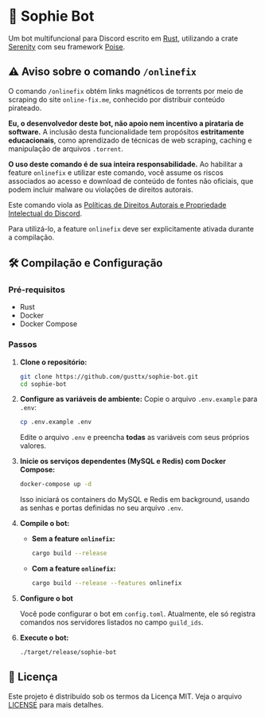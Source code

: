 # 🤖 Sophie Bot

Um bot multifuncional para Discord escrito em [Rust](https://www.rust-lang.org/), utilizando a crate [Serenity](https://crates.io/crates/serenity) com seu framework [Poise](https://crates.io/crates/poise).

## ⚠️ Aviso sobre o comando `/onlinefix`

O comando `/onlinefix` obtém links magnéticos de torrents por meio de scraping do site `online-fix.me`, conhecido por distribuir conteúdo pirateado.

**Eu, o desenvolvedor deste bot, não apoio nem incentivo a pirataria de software.** A inclusão desta funcionalidade tem propósitos **estritamente educacionais**, como aprendizado de técnicas de web scraping, caching e manipulação de arquivos `.torrent`.

**O uso deste comando é de sua inteira responsabilidade.** Ao habilitar a feature `onlinefix` e utilizar este comando, você assume os riscos associados ao acesso e download de conteúdo de fontes não oficiais, que podem incluir malware ou violações de direitos autorais.

Este comando viola as [Políticas de Direitos Autorais e Propriedade Intelectual do Discord](https://support.discord.com/hc/en-us/articles/4410339349655-Discord-s-Copyright-IP-Policy).

Para utilizá-lo, a feature `onlinefix` deve ser explicitamente ativada durante a compilação.

## 🛠️ Compilação e Configuração

### Pré-requisitos

* Rust
* Docker
* Docker Compose

### Passos

1.  **Clone o repositório:**
    ```bash
    git clone https://github.com/gusttx/sophie-bot.git
    cd sophie-bot
    ```

2.  **Configure as variáveis de ambiente:**
    Copie o arquivo `.env.example` para `.env`:
    ```bash
    cp .env.example .env
    ```
    Edite o arquivo `.env` e preencha **todas** as variáveis com seus próprios valores.

3.  **Inicie os serviços dependentes (MySQL e Redis) com Docker Compose:**
    ```bash
    docker-compose up -d
    ```
    Isso iniciará os containers do MySQL e Redis em background, usando as senhas e portas definidas no seu arquivo `.env`.

4.  **Compile o bot:**

    * **Sem a feature `onlinefix`:**
        ```bash
        cargo build --release
        ```
    * **Com a feature `onlinefix`:**
        ```bash
        cargo build --release --features onlinefix
        ```

5.  **Configure o bot**
    
    Você pode configurar o bot em `config.toml`. Atualmente, ele só registra comandos nos servidores listados no campo `guild_ids`.

6.  **Execute o bot:**
    ```bash
    ./target/release/sophie-bot
    ```

## 📄 Licença

Este projeto é distribuído sob os termos da Licença MIT. Veja o arquivo [LICENSE](LICENSE) para mais detalhes.